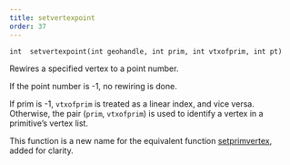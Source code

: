 ```yaml
---
title: setvertexpoint
order: 37
---
```

`int  setvertexpoint(int geohandle, int prim, int vtxofprim, int pt)`

Rewires a specified vertex to a point number.

If the point number is -1, no rewiring is done.

If prim is -1, `vtxofprim` is treated as a linear index, and vice versa. Otherwise, the pair (`prim`, `vtxofprim`) is used to identify a vertex in a primitive’s vertex list.

This function is a new name for the equivalent function [setprimvertex](./setprimvertex "Rewires a vertex in the geometry to a different point."), added for clarity.
